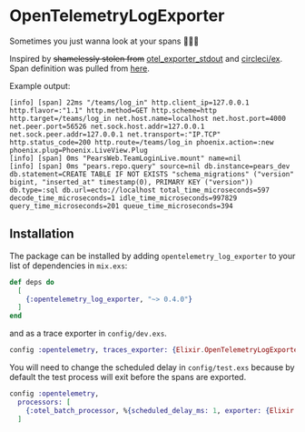 # OpenTelemetryLogExporter

Sometimes you just wanna look at your spans 🤷🏻‍♂️

Inspired by ~~shamelessly stolen from~~ [otel_exporter_stdout](https://github.com/open-telemetry/opentelemetry-erlang/blob/main/apps/opentelemetry/src/otel_exporter_stdout.erl) and [circleci/ex](https://github.com/circleci/ex/blob/main/o11y/honeycomb/formatter.go). Span definition was pulled from [here](https://github.com/open-telemetry/opentelemetry-erlang/blob/main/apps/opentelemetry/include/otel_span.hrl#L19).

Example output:
```shell
[info] [span] 22ms "/teams/log_in" http.client_ip=127.0.0.1 http.flavor=:"1.1" http.method=GET http.scheme=http http.target=/teams/log_in net.host.name=localhost net.host.port=4000 net.peer.port=56526 net.sock.host.addr=127.0.0.1 net.sock.peer.addr=127.0.0.1 net.transport=:"IP.TCP" http.status_code=200 http.route=/teams/log_in phoenix.action=:new phoenix.plug=Phoenix.LiveView.Plug
[info] [span] 0ms "PearsWeb.TeamLoginLive.mount" name=nil
[info] [span] 0ms "pears.repo.query" source=nil db.instance=pears_dev db.statement=CREATE TABLE IF NOT EXISTS "schema_migrations" ("version" bigint, "inserted_at" timestamp(0), PRIMARY KEY ("version")) db.type=:sql db.url=ecto://localhost total_time_microseconds=597 decode_time_microseconds=1 idle_time_microseconds=997829 query_time_microseconds=201 queue_time_microseconds=394
```

## Installation

The package can be installed by adding `opentelemetry_log_exporter` to your list of dependencies in `mix.exs`:

```elixir
def deps do
  [
    {:opentelemetry_log_exporter, "~> 0.4.0"}
  ]
end
```

and as a trace exporter in `config/dev.exs`.

```elixir
config :opentelemetry, traces_exporter: {Elixir.OpenTelemetryLogExporter, []}
```

You will need to change the scheduled delay in `config/test.exs` because by default the test process will exit before the spans are exported.

```elixir
config :opentelemetry,
  processors: [
    {:otel_batch_processor, %{scheduled_delay_ms: 1, exporter: {Elixir.OpenTelemetryLogExporter, []}}}
  ]
```